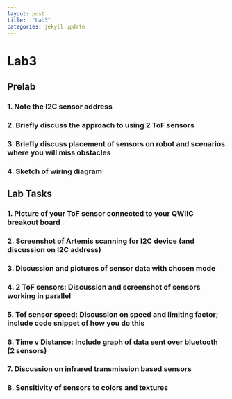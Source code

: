 ```yaml
---
layout: post
title:  "Lab3"
categories: jekyll update
---
```


# Lab3

## Prelab

### 1. Note the I2C sensor address



### 2. **Briefly** discuss the approach to using 2 ToF sensors



### 3. **Briefly** discuss placement of sensors on robot and scenarios where you will miss obstacles



### 4. Sketch of wiring diagram



## Lab Tasks

### 1. Picture of your ToF sensor connected to your QWIIC breakout board



### 2. Screenshot of Artemis scanning for I2C device (and discussion on I2C address)



### 3. Discussion and pictures of sensor data with chosen mode



### 4. 2 ToF sensors: Discussion and screenshot of sensors working in parallel



### 5. Tof sensor speed: Discussion on speed and limiting factor; include code snippet of how you do this



### 6. Time v Distance: Include graph of data sent over bluetooth (2 sensors)



### 7. Discussion on infrared transmission based sensors



### 8. Sensitivity of sensors to colors and textures





